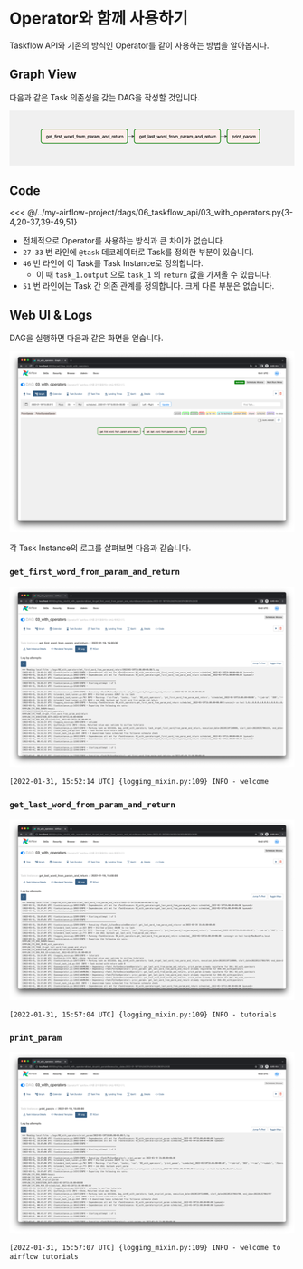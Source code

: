 # Operator와 함께 사용하기

Taskflow API와 기존의 방식인 Operator를 같이 사용하는 방법을 알아봅시다.

## Graph View

다음과 같은 Task 의존성을 갖는 DAG을 작성할 것입니다.

![img.png](./img.png)

## Code

<<< @/../my-airflow-project/dags/06_taskflow_api/03_with_operators.py{3-4,20-37,39-49,51}

- 전체적으로 Operator를 사용하는 방식과 큰 차이가 없습니다.
- `27-33` 번 라인에 `@task` 데코레이터로 Task를 정의한 부분이 있습니다.
- `46` 번 라인에 이 Task를 Task Instance로 정의합니다.
  - 이 때 `task_1.output` 으로 `task_1` 의 `return` 값을 가져올 수 있습니다.
- `51` 번 라인에는 Task 간 의존 관계를 정의합니다. 크게 다른 부분은 없습니다.

## Web UI & Logs

DAG을 실행하면 다음과 같은 화면을 얻습니다.

![img_1.png](./img_1.png)

각 Task Instance의 로그를 살펴보면 다음과 같습니다.

### `get_first_word_from_param_and_return`

![img_2.png](./img_2.png)

```
[2022-01-31, 15:52:14 UTC] {logging_mixin.py:109} INFO - welcome
```

### `get_last_word_from_param_and_return`

![img_3.png](./img_3.png)

```
[2022-01-31, 15:57:04 UTC] {logging_mixin.py:109} INFO - tutorials
```

### `print_param`

![img_4.png](./img_4.png)

```
[2022-01-31, 15:57:07 UTC] {logging_mixin.py:109} INFO - welcome to airflow tutorials
```
